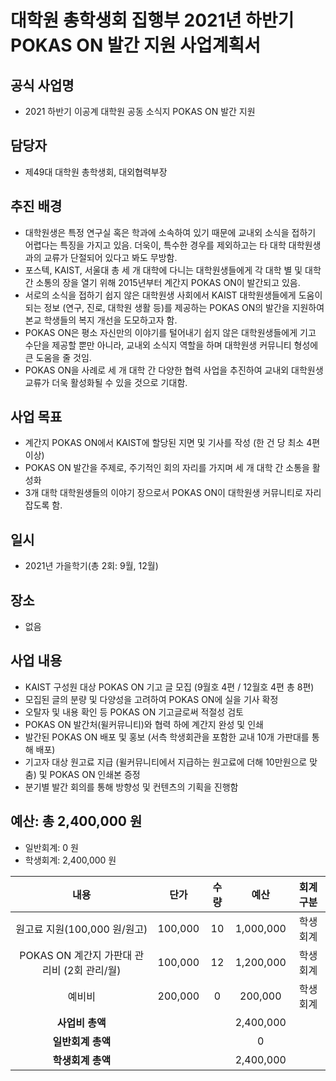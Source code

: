대학원 총학생회 집행부 2021년 하반기 POKAS ON 발간 지원 사업계획서
===

## 공식 사업명
- 2021 하반기 이공계 대학원 공동 소식지 POKAS ON 발간 지원

## 담당자
- 제49대 대학원 총학생회, 대외협력부장  

## 추진 배경
- 대학원생은 특정 연구실 혹은 학과에 소속하여 있기 때문에 교내외 소식을 접하기 어렵다는 특징을 가지고 있음. 더욱이, 특수한 경우를 제외하고는 타 대학 대학원생과의 교류가 단절되어 있다고 봐도 무방함. 
- 포스텍, KAIST, 서울대 총 세 개 대학에 다니는 대학원생들에게 각 대학 별 및 대학 간 소통의 장을 열기 위해 2015년부터 계간지 POKAS ON이 발간되고 있음.
- 서로의 소식을 접하기 쉽지 않은 대학원생 사회에서 KAIST 대학원생들에게 도움이 되는 정보 (연구, 진로, 대학원 생활 등)를 제공하는 POKAS ON의 발간을 지원하여 본교 학생들의 복지 개선을 도모하고자 함.
- POKAS ON은 평소 자신만의 이야기를 털어내기 쉽지 않은 대학원생들에게 기고 수단을 제공할 뿐만 아니라, 교내외 소식지 역할을 하며 대학원생 커뮤니티 형성에 큰 도움을 줄 것임.
- POKAS ON을 사례로 세 개 대학 간 다양한 협력 사업을 추진하여 교내외 대학원생 교류가 더욱 활성화될 수 있을 것으로 기대함.

## 사업 목표
- 계간지 POKAS ON에서 KAIST에 할당된 지면 및 기사를 작성 (한 건 당 최소 4편 이상)
- POKAS ON 발간을 주제로, 주기적인 회의 자리를 가지며 세 개 대학 간 소통을 활성화
- 3개 대학 대학원생들의 이야기 장으로서 POKAS ON이 대학원생 커뮤니티로 자리잡도록 함.

## 일시
- 2021년 가을학기(총 2회: 9월, 12월)

## 장소
- 없음

## 사업 내용
- KAIST 구성원 대상 POKAS ON 기고 글 모집 (9월호 4편 / 12월호 4편 총 8편)
- 모집된 글의 분량 및 다양성을 고려하여 POKAS ON에 실을 기사 확정
- 오탈자 및 내용 확인 등 POKAS ON 기고글로써 적절성 검토
- POKAS ON 발간처(윌커뮤니티)와 협력 하에 계간지 완성 및 인쇄
- 발간된 POKAS ON 배포 및 홍보 (서측 학생회관을 포함한 교내 10개 가판대를 통해 배포)
- 기고자 대상 원고료 지급 (윌커뮤니티에서 지급하는 원고료에 더해 10만원으로 맞춤) 및 POKAS ON 인쇄본 증정
- 분기별 발간 회의를 통해 방향성 및 컨텐츠의 기획을 진행함

## 예산: 총 2,400,000 원
- 일반회계: 0 원
- 학생회계: 2,400,000 원 

| **내용** | **단가** | **수량** | **예산** | **회계구분** |
|:---:|:---:|:---:|:---:|:---:|
| 원고료 지원(100,000 원/원고) | 100,000 | 10 | 1,000,000 | 학생회계 |
| POKAS ON 계간지 가판대 관리비 (2회 관리/월) | 100,000 | 12 | 1,200,000 | 학생회계 |
| 예비비 | 200,000 | 0 | 200,000 | 학생회계 |
| **사업비 총액** |  |  | 2,400,000 | |
| **일반회계 총액** |  |  | 0 | |
| **학생회계 총액** |  |  | 2,400,000 | |
